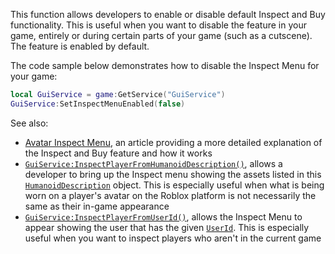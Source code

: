 This function allows developers to enable or disable default Inspect and
Buy functionality. This is useful when you want to disable the feature in
your game, entirely or during certain parts of your game (such as a
cutscene). The feature is enabled by default.

The code sample below demonstrates how to disable the Inspect Menu for
your game:
```lua
local GuiService = game:GetService("GuiService")
GuiService:SetInspectMenuEnabled(false)
```

See also:

- [Avatar Inspect Menu](https://create.roblox.com/docs/players/avatar-inspect-menu), an
article providing a more detailed explanation of the Inspect and Buy
feature and how it works
- [`GuiService:InspectPlayerFromHumanoidDescription()`](https://create.roblox.com/docs/reference/engine/classes/GuiService#InspectPlayerFromHumanoidDescription), allows a
developer to bring up the Inspect menu showing the assets listed in this
[`HumanoidDescription`](https://create.roblox.com/docs/reference/engine/classes/HumanoidDescription) object. This is especially useful when what
is being worn on a player's avatar on the Roblox platform is not
necessarily the same as their in-game appearance
- [`GuiService:InspectPlayerFromUserId()`](https://create.roblox.com/docs/reference/engine/classes/GuiService#InspectPlayerFromUserId), allows the Inspect Menu to
appear showing the user that has the given [`UserId`](https://create.roblox.com/docs/reference/engine/classes/Player#UserId).
This is especially useful when you want to inspect players who aren't in
the current game